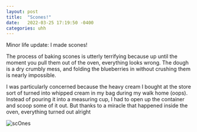 ```yaml
---
layout: post
title:  "Scones!"
date:   2022-03-25 17:19:50 -0400
categories: uhh
---
```


Minor life update: I made scones!  
<!-- more -->

The process of baking scones is utterly terrifying because up until the moment you pull them out of the oven, everything looks wrong.  The dough is a dry crumbly mess, and folding the blueberries in without crushing them is nearly impossible.  

I was particularly concerned because the heavy cream I bought at the store sort of turned into whipped cream in my bag during my walk home (oops).  Instead of pouring it into a measuring cup, I had to open up the container and scoop some of it out.  But thanks to a miracle that happened inside the oven, everything turned out alright

![scOnes](\website-thingy\assets\images\scones.png "don't they look fantastic?!")